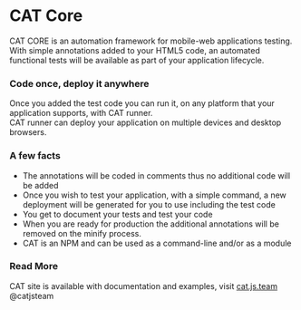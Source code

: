 CAT Core
==============

<p>CAT CORE is an automation framework for mobile-web applications testing.
<br/>With simple annotations added to your HTML5 code, an automated functional tests will be available as part of your application lifecycle.
</p>

### Code once, deploy it anywhere

Once you added the test code you can run it, on any platform that your application supports, with CAT runner.
<br/>CAT runner can deploy your application on multiple devices and desktop browsers.

### A few facts

* The annotations will be coded in comments thus no additional code will be added
* Once you wish to test your application, with a simple command, a new deployment will be generated for you to use including the test code
* You get to document your tests and test your code
* When you are ready for production the additional annotations will be removed on the minify process.
* CAT is an NPM and can be used as a command-line and/or as a module

### Read More
CAT site is available with documentation and examples, visit  [cat.js.team](http://catjsteam.github.io/) @catjsteam



